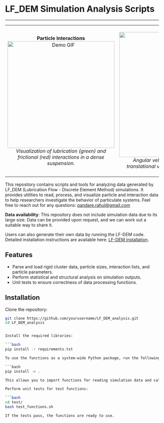 # LF_DEM Simulation Analysis Scripts

---

<table>
<tr>
<td align="center">
  <strong>Particle Interactions</strong><br/>
  <img src="assets/particle_interactions.gif" alt="Demo GIF" width="350"/><br/>
  <em>Visualization of lubrication (green) and frictional (red) interactions in a dense suspension.</em>
</td>
<td align="center">
  <strong>Particle Velocities</strong><br/>
  <img src="assets/vel_map3.gif" alt="Demo GIF" width="410"/><br/>
  <em>Angular velocities shown by particle color; translational velocities by red arrows in a dense suspension.</em>
</td>
</tr>
</table>


This repository contains scripts and tools for analyzing data generated by LF_DEM (Lubrication Flow - Discrete Element Method) simulations. It provides utilities to read, process, and visualize particle and interaction data to help researchers investigate the behavior of particulate systems.
Feel free to reach out for any questions: pandare.rahul@gmail.com

**Data availability**: This repository does not include simulation data due to its large size. Data can be provided upon request, and we can work out a suitable way to share it.  

Users can also generate their own data by running the LF-DEM code. Detailed installation instructions are available here: [LF-DEM installation](https://github.com/rahul-pandare/LFDEM-install).


## Features
- Parse and load rigid cluster data, particle sizes, interaction lists, and particle parameters.
- Perform statistical and structural analysis on simulation outputs.
- Unit tests to ensure correctness of data processing functions.

## Installation

Clone the repository:

```bash
git clone https://github.com/yourusername/LF_DEM_analysis.git
cd LF_DEM_analysis


Install the required libraries:

```bash
pip install -r requirements.txt

To use the functions as a system-wide Python package, run the following from the root (after the previous step):

```bash
pip install -e .

This allows you to import functions for reading simulation data and calculating rigid clusters in any Python script or notebook.

Perform unit tests for test functions:

```bash
cd test/
bash test_functions.sh

If the tests pass, the functions are ready to use.